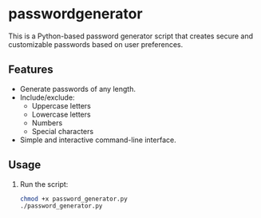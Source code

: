 # passwordgenerator

This is a Python-based password generator script that creates secure and customizable passwords based on user preferences.

## Features
- Generate passwords of any length.
- Include/exclude:
  - Uppercase letters
  - Lowercase letters
  - Numbers
  - Special characters
- Simple and interactive command-line interface.

## Usage
1. Run the script:
   ```bash
   chmod +x password_generator.py
   ./password_generator.py
